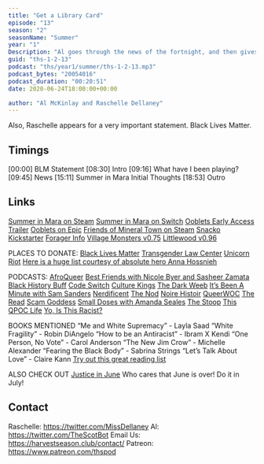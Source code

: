 ```yaml
---
title: "Get a Library Card"
episode: "13"
season: "2"
seasonName: "Summer"
year: "1"
Description: "Al goes through the news of the fortnight, and then gives his initial thoughts about Sumemr in Mara"
guid: "ths-1-2-13"
podcast: "ths/year1/summer/ths-1-2-13.mp3" 
podcast_bytes: "20054016"
podcast_duration: "00:20:51"
date: 2020-06-24T18:00:00+00:00

author: "Al McKinlay and Raschelle Dellaney"
---
```


Also, Raschelle appears for a very important statement. Black Lives Matter.

## Timings

[00:00] BLM Statement
[08:30] Intro
[09:16] What have I been playing?
[09:45] News
[15:11] Summer in Mara Initial Thoughts
[18:53] Outro

## Links

[Summer in Mara on Steam](https://store.steampowered.com/app/962580/Summer_in_Mara/)
[Summer in Mara on Switch](https://www.nintendo.co.uk/Games/Nintendo-Switch-download-software/Summer-in-Mara-1742910.html)
[Ooblets Early Access Trailer](https://www.youtube.com/watch?v=Rwc2scSv8uY)
[Ooblets on Epic](https://www.epicgames.com/store/en-US/product/ooblets/home)
[Friends of Mineral Town on Steam](https://store.steampowered.com/app/978780/STORY_OF_SEASONS_Friends_of_Mineral_Town/)
[Snacko Kickstarter](https://www.kickstarter.com/projects/bluecursestudios/snacko-a-farming-adventure-sim-for-pc/)
[Forager Info](https://twitter.com/_HopFrog/status/1275137230349066240)
[Village Monsters v0.75](https://twitter.com/VillageMonsters/status/1275135649528508417)
[Littlewood v0.96](https://twitter.com/SeanYoungSG/status/1273924732405063685)

PLACES TO DONATE:
[Black Lives Matter](https://blacklivesmatter.com/)
[Transgender Law Center](https://transgenderlawcenter.org/)
[Unicorn Riot](https://unicornriot.ninja/)
[Here is a huge list courtesy of absolute hero Anna Hossnieh](https://docs.google.com/document/d/1UPvf8ctRO51909ScFNU-D2-DSjADwXfYA05moamOJvQ/edit?usp=sharing)

PODCASTS:
[AfroQueer](https://afroqueerpodcast.com/)
[Best Friends with Nicole Byer and Sasheer Zamata](https://www.earwolf.com/show/best-friends-with-nicole-byer-and-sasheer-zamata/)
[Black History Buff](https://www.blackhistorybuff.com/)
[Code Switch](https://www.npr.org/sections/codeswitch/)
[Culture Kings](https://www.earwolf.com/show/culture-kings/)
[The Dark Weeb](https://anchor.fm/thedarkweeb)
[It’s Been A Minute with Sam Sanders](https://www.npr.org/podcasts/510317/its-been-a-minute-with-sam-sanders)
[Nerdificent](https://www.iheart.com/podcast/105-nerdificent-29083368/)
[The Nod](https://gimletmedia.com/shows/the-nod)
[Noire Histoir](http://noirehistoir.com/podcast/)
[QueerWOC](https://queerwoc.com/)
[The Read](http://thisistheread.com/)
[Scam Goddess](https://www.earwolf.com/show/scam-goddess/)
[Small Doses with Amanda Seales](https://starburns.audio/podcasts/small-doses-with-amanda-seales/)
[The Stoop](http://www.thestoop.org/)
[This QPOC Life](https://thisqpoc.life/)
[Yo, Is This Racist?](https://www.earwolf.com/show/yo-is-this-racist/)

BOOKS MENTIONED
“Me and White Supremacy” - Layla Saad
“White Fragility” - Robin DiAngelo
“How to be an Antiracist” - Ibram X Kendi
“One Person, No Vote” - Carol Anderson
“The New Jim Crow” - Michelle Alexander
“Fearing the Black Body” - Sabrina Strings
“Let’s Talk About Love” - Claire Kann
[Try out this great reading list](https://www.nonamebooks.com/books)

ALSO CHECK OUT
[Justice in June](https://justiceinjune.org/)
Who cares that June is over!  Do it in July!


## Contact

Raschelle: https://twitter.com/MissDellaney
Al: https://twitter.com/TheScotBot
Email Us: https://harvestseason.club/contact/
Patreon: https://www.patreon.com/thspod
